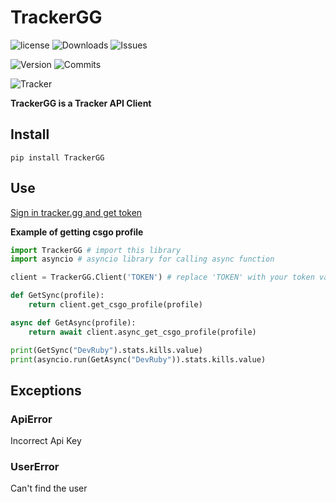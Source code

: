 # TrackerGG



![license](https://img.shields.io/github/license/Dev-Ruby/TrackerGG)
![Downloads](https://img.shields.io/pypi/dm/TrackerGG)
![Issues](https://img.shields.io/github/issues-raw/dev-ruby/TrackerGG)

![Version](https://img.shields.io/pypi/v/TrackerGG)
![Commits](https://img.shields.io/github/commit-activity/m/dev-ruby/TrackerGG)

![Tracker](https://static1-fr.millenium.gg/articles/9/34/23/09/@/1117224-111-article_m-1.jpg)

**TrackerGG is a Tracker API Client**

## Install

```pip install TrackerGG```


## Use

[Sign in tracker.gg and get token](https://tracker.gg/developers)

**Example of getting csgo profile**
```py
import TrackerGG # import this library
import asyncio # asyncio library for calling async function

client = TrackerGG.Client('TOKEN') # replace 'TOKEN' with your token value.

def GetSync(profile):
    return client.get_csgo_profile(profile)

async def GetAsync(profile):
    return await client.async_get_csgo_profile(profile)

print(GetSync("DevRuby").stats.kills.value)
print(asyncio.run(GetAsync("DevRuby")).stats.kills.value)

```

## Exceptions
### ApiError
Incorrect Api Key
### UserError
Can't find the user

